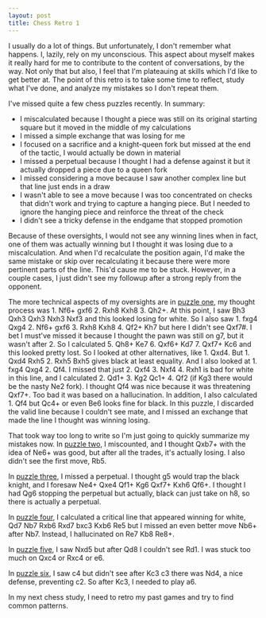 ```yaml
---
layout: post
title: Chess Retro 1
---
```


I usually do a lot of things. But unfortunately, I don't remember what happens. I, lazily, rely on my unconscious. This aspect about myself makes it really hard for me to contribute to the content of conversations, by the way. Not only that but also, I feel that I'm plateauing at skills which I'd like to get better at. The point of this retro is to take some time to reflect, study what I've done, and analyze my mistakes so I don't repeat them.

I've missed quite a few chess puzzles recently. In summary:
- I miscalculated because I thought a piece was still on its original starting square but it moved in the middle of my calculations
- I missed a simple exchange that was losing for me
- I focused on a sacrifice and a knight-queen fork but missed at the end of the tactic, I would actually be down in material
- I missed a perpetual because I thought I had a defense against it but it actually dropped a piece due to a queen fork
- I missed considering a move because I saw another complex line but that line just ends in a draw
- I wasn't able to see a move because I was too concentrated on checks that didn't work and trying to capture a hanging piece. But I needed to ignore the hanging piece and reinforce the threat of the check
- I didn't see a tricky defense in the endgame that stopped promotion

Because of these oversights, I would not see any winning lines when in fact, one of them was actually winning but I thought it was losing due to a miscalculation. And when I'd recalculate the position again, I'd make the same mistake or skip over recalculating it because there were more pertinent parts of the line. This'd cause me to be stuck. However, in a couple cases, I just didn't see my followup after a strong reply from the opponent.

The more technical aspects of my oversights are in [puzzle one](https://chesstempo.com/chess-problems/106589), my thought process was 1. Nf6+ gxf6 2. Rxh8 Kxh8 3. Qh2+. At this point, I saw Bh3 Qxh3 Qxh3 Nxh3 Nxf3 and this looked losing for white. So I also saw 1. fxg4 Qxg4 2. Nf6+ gxf6 3. Rxh8 Kxh8 4. Qf2+ Kh7 but here I didn't see Qxf7#. I bet I must've missed it because I thought the pawn was still on g7, but it wasn't after 2. So I calculated 5. Qh8+ Ke7 6. Qxf6+ Kd7 7. Qxf7+ Kc6 and this looked pretty lost. So I looked at other alternatives, like 1. Qxd4. But 1. Qxd4 Rxh5 2. Rxh5 Bxh5 gives black at least equality. And I also looked at 1. fxg4 Qxg4 2. Qf4. I missed that just 2. Qxf4 3. Nxf4 4. Rxh1 is bad for white in this line, and I calculated 2. Qd1+ 3. Kg2 Qc1+ 4. Qf2 (if Kg3 there would be the nasty Ne2 fork). I thought Qf4 was nice because it was threatening Qxf7+. Too bad it was based on a hallucination. In addition, I also calculated 1. Qf4 but Qc4+ or even Be6 looks fine for black. In this puzzle, I discarded the valid line because I couldn't see mate, and I missed an exchange that made the line I thought was winning losing.

That took way too long to write so I'm just going to quickly summarize my mistakes now. In [puzzle two](https://chesstempo.com/chess-problems/61408), I miscounted, and I thought Qxb7+ with the idea of Ne6+ was good, but after all the trades, it's actually losing. I also didn't see the first move, Rb5.

In [puzzle three](https://chesstempo.com/chess-problems/150650), I missed a perpetual. I thought g5 would trap the black knight, and I foresaw Ne4+ Qxe4 Qf1+ Kg6 Qxf7+ Kxh6 Qf6+. I thought I had Qg6 stopping the perpetual but actually, black can just take on h8, so there is actually a perpetual.

In [puzzle four](https://chesstempo.com/chess-problems/208556000), I calculated a critical line that appeared winning for white, Qd7 Nb7 Rxb6 Rxd7 bxc3 Kxb6 Re5 but I missed an even better move Nb6+ after Nb7. Instead, I hallucinated on Re7 Kb8 Re8+. 

In [puzzle five](https://chesstempo.com/chess-problems/106707), I saw Nxd5 but after Qd8 I couldn't see Rd1. I was stuck too much on Qxc4 or Rxc4 or e6.

In [puzzle six](https://chesstempo.com/chess-problems/91100), I saw c4 but didn't see after Kc3 c3 there was Nd4, a nice defense, preventing c2. So after Kc3, I needed to play a6. 

In my next chess study, I need to retro my past games and try to find common patterns.